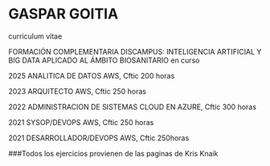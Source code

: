 # GASPAR GOITIA
curriculum vitae

FORMACIÓN COMPLEMENTARIA
DISCAMPUS: INTELIGENCIA ARTIFICIAL Y BIG DATA APLICADO AL ÁMBITO BIOSANITARIO en curso

2025 ANALITICA DE DATOS AWS, Cftic 200 horas

2023 ARQUITECTO AWS, Cftic 250 horas

2022 ADMINISTRACION DE SISTEMAS CLOUD EN AZURE, Cftic 300 horas

2021 SYSOP/DEVOPS AWS, Cftic 250 horas

2021 DESARROLLADOR/DEVOPS AWS, Cftic 250horas

###Todos los ejercicios provienen de las paginas de Kris Knaik
